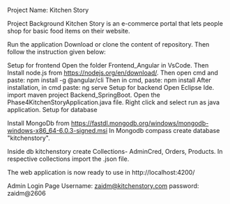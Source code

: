 Project Name: Kitchen Story

Project Background
Kitchen Story is an e-commerce portal that lets people shop for basic food items on their website.

Run the application
Download or clone the content of repository. Then follow the instruction given below:

Setup for frontend
Open the folder Frontend_Angular in VsCode.
Then Install node.js from https://nodejs.org/en/download/.
Then open cmd and paste: npm install -g @angular/cli
Then in cmd, paste: npm install
After installation, in cmd paste: ng serve
Setup for backend
Open Eclipse Ide. import maven project Backend_SpringBoot.
Open the Phase4KitchenStoryApplication.java file. 
Right click and select run as java application.
Setup for database


Install MongoDb from https://fastdl.mongodb.org/windows/mongodb-windows-x86_64-6.0.3-signed.msi
In Mongodb compass create database "kitchenstory".

Inside db kitchenstory create Collections- AdminCred, Orders, Products.
In respective collections import the .json file.

The web application is now ready to use in http://localhost:4200/

Admin Login Page
Username: zaidm@kitchenstory.com password: zaidm@2606
